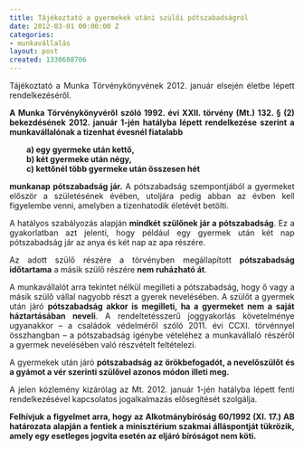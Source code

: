 ```yaml
---
title: Tájékoztató a gyermekek utáni szülői pótszabadságról
date: 2012-03-01 00:00:00 Z
categories:
- munkavállalás
layout: post
created: 1330608706
---
```


<p style="text-align: justify;">Tájékoztató a Munka Törvénykönyvének 2012. január elsején életbe lépett rendelkezéséről.</p><p style="text-align: justify;"><strong>A Munka Törvénykönyvéről</strong> <strong>szóló 1992. évi XXII. törvény (Mt.) 132. § (2) bekezdésének 2012. január 1-jén hatályba lépett rendelkezése szerint a munkavállalónak a tizenhat évesnél fiatalabb</strong></p><p style="text-align: justify; padding-left: 30px;"><strong>a) egy gyermeke után kettő,</strong><br><strong>b) két gyermeke után négy,</strong><br><strong>c) kettőnél több gyermeke után összesen hét</strong></p><p style="text-align: justify;"><strong>munkanap pótszabadság jár.</strong> A pótszabadság szempontjából a gyermeket először a születésének évében, utoljára pedig abban az évben kell figyelembe venni, amelyben a tizenhatodik életévét betölti.</p><p style="text-align: justify;">A hatályos szabályozás alapján <strong>mindkét szülőnek jár a pótszabadság</strong>. Ez a gyakorlatban azt jelenti, hogy például egy gyermek után két nap pótszabadság jár az anya és két nap az apa részére.</p><p style="text-align: justify;">Az adott szülő részére a törvényben megállapított <strong>pótszabadság időtartama</strong> a másik szülő részére <strong>nem ruházható át</strong>.</p><p style="text-align: justify;">A munkavállalót arra tekintet nélkül megilleti a pótszabadság, hogy ő vagy a másik szülő vállal nagyobb részt a gyerek nevelésében. A szülőt a gyermek után járó <strong>pótszabadság akkor is megilleti, ha a gyermeket nem a saját háztartásában neveli</strong>. A rendeltetésszerű joggyakorlás követelménye ugyanakkor – a családok védelméről szóló 2011. évi CCXI. törvénnyel összhangban – a pótszabadság igénybe vételéhez a munkavállaló részéről a gyermek nevelésében való részvételt feltételezi.</p><p style="text-align: justify;">A gyermekek után járó <strong>pótszabadság az örökbefogadót, a nevelőszülőt és a gyámot a vér szerinti szülővel azonos módon illeti meg.</strong></p><p style="text-align: justify;">A jelen közlemény kizárólag az Mt. 2012. január 1-jén hatályba lépett fenti rendelkezésével kapcsolatos jogalkalmazás elősegítését szolgálja.</p><p style="text-align: justify;"><strong>Felhívjuk a figyelmet arra, hogy az Alkotmánybíróság 60/1992 (XI. 17.) AB határozata alapján a fentiek a minisztérium szakmai álláspontját tükrözik, amely egy esetleges jogvita esetén az eljáró bíróságot nem köti.</strong></p>
